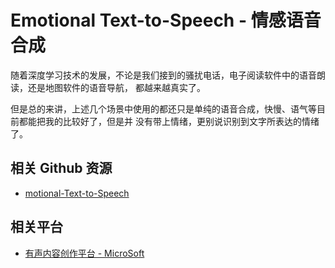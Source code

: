 # Emotional Text-to-Speech - 情感语音合成

随着深度学习技术的发展，不论是我们接到的骚扰电话，电子阅读软件中的语音朗读，还是地图软件的语音导航，
都越来越真实了。

但是总的来讲，上述几个场景中使用的都还只是单纯的语音合成，快慢、语气等目前都能把我的比较好了，但是并
没有带上情绪，更别说识别到文字所表达的情绪了。

## 相关 Github 资源

- [motional-Text-to-Speech](https://github.com/Emotional-Text-to-Speech/dl-for-emo-tts)

## 相关平台

- [有声内容创作平台 - MicroSoft](https://speech.microsoft.com/audiocontentcreation)
